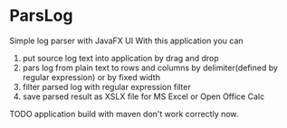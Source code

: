 # ParsLog
Simple log parser with JavaFX UI
With this application you can

1. put source log text into application by drag and drop
2. pars log from plain text to rows and columns by delimiter(defined by regular expression) or by fixed width
3. filter parsed log with regular expression filter
4. save parsed result as XSLX file for MS Excel or Open Office Calc

TODO application build with maven don't work correctly now.
